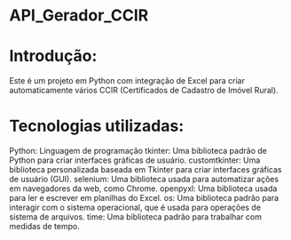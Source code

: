 # API_Gerador_CCIR

# Introdução:
Este é um projeto em Python com integração de Excel para criar automaticamente vários CCIR (Certificados de Cadastro de Imóvel Rural).

# Tecnologias utilizadas:
Python: Linguagem de programação
tkinter: Uma biblioteca padrão de Python para criar interfaces gráficas de usuário.
customtkinter: Uma biblioteca personalizada baseada em Tkinter para criar interfaces gráficas de usuário (GUI).
selenium: Uma biblioteca usada para automatizar ações em navegadores da web, como Chrome.
openpyxl: Uma biblioteca usada para ler e escrever em planilhas do Excel.
os: Uma biblioteca padrão para interagir com o sistema operacional, que é usada para operações de sistema de arquivos.
time: Uma biblioteca padrão para trabalhar com medidas de tempo.
